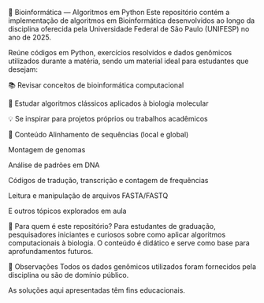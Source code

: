 🧬 Bioinformática — Algoritmos em Python
Este repositório contém a implementação de algoritmos em Bioinformática desenvolvidos ao longo da disciplina oferecida pela Universidade Federal de São Paulo (UNIFESP) no ano de 2025.

Reúne códigos em Python, exercícios resolvidos e dados genômicos utilizados durante a matéria, sendo um material ideal para estudantes que desejam:

📚 Revisar conceitos de bioinformática computacional

🧠 Estudar algoritmos clássicos aplicados à biologia molecular

💡 Se inspirar para projetos próprios ou trabalhos acadêmicos

📂 Conteúdo
Alinhamento de sequências (local e global)

Montagem de genomas

Análise de padrões em DNA

Códigos de tradução, transcrição e contagem de frequências

Leitura e manipulação de arquivos FASTA/FASTQ

E outros tópicos explorados em aula

🧠 Para quem é este repositório?
Para estudantes de graduação, pesquisadores iniciantes e curiosos sobre como aplicar algoritmos computacionais à biologia. O conteúdo é didático e serve como base para aprofundamentos futuros.

📌 Observações
Todos os dados genômicos utilizados foram fornecidos pela disciplina ou são de domínio público.

As soluções aqui apresentadas têm fins educacionais.
